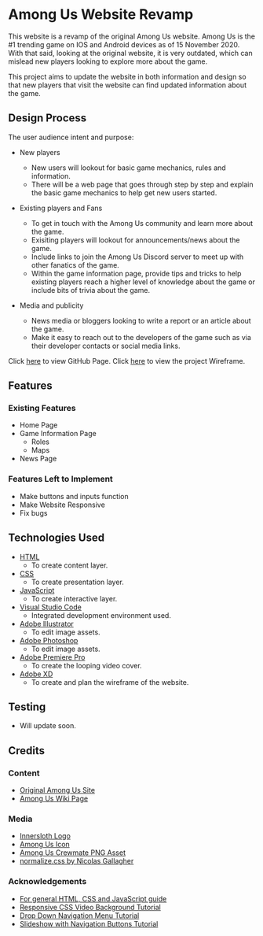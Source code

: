 # Among Us Website Revamp #
This website is a revamp of the original Among Us website. Among Us is the #1 trending game on IOS and Android devices as of 15 November 2020. With that said, looking at the original website, it is very outdated, which can mislead new players looking to explore more about the game.

This project aims to update the website in both information and design so that new players that visit the website can find updated information about the game.

## Design Process ##
The user audience intent and purpose:

- New players
  - New users will lookout for basic game mechanics, rules and information.
  - There will be a web page that goes through step by step and explain the basic game mechanics to help get new users started.

- Existing players and Fans
  - To get in touch with the Among Us community and learn more about the game.
  - Exisiting players will lookout for announcements/news about the game.
  - Include links to join the Among Us Discord server to meet up with other fanatics of the game.
  - Within the game information page, provide tips and tricks to help existing players reach a higher level of knowledge about the game or include bits of trivia about the game.

- Media and publicity
  - News media or bloggers looking to write a report or an article about the game.
  - Make it easy to reach out to the developers of the game such as via their developer contacts or social media links.

Click [here](https://kahseng-dev.github.io/AmongUs-Website/) to view GitHub Page.
Click [here](https://github.com/kahseng-dev/AmongUs-Website/blob/main/Wireframe/Among%20Us%20Website%20Wireframe.pdf) to view the project Wireframe.

## Features ##
### Existing Features ###
- Home Page
- Game Information Page
  - Roles
  - Maps
- News Page
### Features Left to Implement ###
- Make buttons and inputs function
- Make Website Responsive
- Fix bugs

## Technologies Used ##
- [HTML](https://whatwg.org/)
  - To create content layer.
- [CSS](https://www.w3.org/)
  - To create presentation layer.
- [JavaScript](https://www.javascript.com/)
  - To create interactive layer.
- [Visual Studio Code](https://code.visualstudio.com/)
  - Integrated development environment used.
- [Adobe Illustrator](https://www.adobe.com/products/illustrator.html)
  - To edit image assets.
- [Adobe Photoshop](https://www.adobe.com/products/photoshop.html)
  - To edit image assets.
- [Adobe Premiere Pro](https://www.adobe.com/products/premiere.html)
  - To create the looping video cover.
- [Adobe XD](https://www.adobe.com/products/xd.html)
  - To create and plan the wireframe of the website.

## Testing ##
- Will update soon.

## Credits ##
### Content ###
- [Original Among Us Site](http://www.innersloth.com/gameAmongUs.php)
- [Among Us Wiki Page](https://among-us.fandom.com/wiki/Among_Us_Wiki)

### Media ###
- [Innersloth Logo](http://www.innersloth.com/)
- [Among Us Icon](https://www.ign.com/games/among-us)
- [Among Us Crewmate PNG Asset](https://seeklogo.com/vector-logo/387055/among-us)
- [normalize.css by Nicolas Gallagher](https://necolas.github.io/normalize.css/)

### Acknowledgements ###
- [For general HTML, CSS and JavaScript guide](https://www.w3schools.com/)
- [Responsive CSS Video Background Tutorial](https://www.youtube.com/watch?v=emL9dkijfZY)
- [Drop Down Navigation Menu Tutorial](https://www.youtube.com/watch?v=8x1mO1d6-4w)
- [Slideshow with Navigation Buttons Tutorial](https://www.youtube.com/watch?v=9Irz0c-6UGw)
